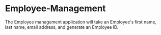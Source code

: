 # Employee-Management

The Employee management application will take an Employee's first name, last name, email address, and generate an Employee ID.
